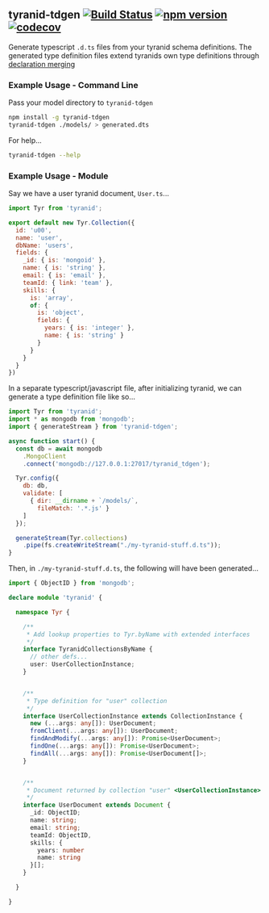 ## tyranid-tdgen  [![Build Status](https://travis-ci.org/tyranid-org/tyranid-tdgen.svg?branch=master)](https://travis-ci.org/tyranid-org/tyranid-tdgen) [![npm version](https://badge.fury.io/js/tyranid-tdgen.svg)](https://badge.fury.io/js/tyranid-tdgen) [![codecov](https://codecov.io/gh/tyranid-org/tyranid-tdgen/branch/master/graph/badge.svg)](https://codecov.io/gh/tyranid-org/tyranid-tdgen)

Generate typescript `.d.ts` files from your tyranid schema definitions. The generated type definition files extend tyranids own type definitions through [declaration merging](https://www.typescriptlang.org/docs/handbook/declaration-merging.html)


### Example Usage - Command Line

Pass your model directory to `tyranid-tdgen`

```bash
npm install -g tyranid-tdgen
tyranid-tdgen ./models/ > generated.dts
```

For help...

```bash
tyranid-tdgen --help
```

### Example Usage - Module

Say we have a user tyranid document, `User.ts`...

```javascript
import Tyr from 'tyranid';

export default new Tyr.Collection({
  id: 'u00',
  name: 'user',
  dbName: 'users',
  fields: {
    _id: { is: 'mongoid' },
    name: { is: 'string' },
    email: { is: 'email' },
    teamId: { link: 'team' },
    skills: {
      is: 'array',
      of: {
        is: 'object',
        fields: {
          years: { is: 'integer' },
          name: { is: 'string' }
        }
      }
    }
  }
})
```

In a separate typescript/javascript file, after initializing tyranid, we can generate a type definition file like so...

```javascript
import Tyr from 'tyranid';
import * as mongodb from 'mongodb';
import { generateStream } from 'tyranid-tdgen';

async function start() {
  const db = await mongodb
    .MongoClient
    .connect('mongodb://127.0.0.1:27017/tyranid_tdgen');

  Tyr.config({
    db: db,
    validate: [
      { dir: __dirname + `/models/`,
        fileMatch: '.*.js' }
    ]
  });

  generateStream(Tyr.collections)
    .pipe(fs.createWriteStream("./my-tyranid-stuff.d.ts"));
}
```


Then, in `./my-tyranid-stuff.d.ts`, the following will have been generated...


```typescript
import { ObjectID } from 'mongodb';

declare module 'tyranid' {

  namespace Tyr {

    /**
     * Add lookup properties to Tyr.byName with extended interfaces
     */
    interface TyranidCollectionsByName {
      // other defs...
      user: UserCollectionInstance;
    }


    /**
     * Type definition for "user" collection
     */
    interface UserCollectionInstance extends CollectionInstance {
      new (...args: any[]): UserDocument;
      fromClient(...args: any[]): UserDocument;
      findAndModify(...args: any[]): Promise<UserDocument>;
      findOne(...args: any[]): Promise<UserDocument>;
      findAll(...args: any[]): Promise<UserDocument[]>;
    }


    /**
     * Document returned by collection "user" <UserCollectionInstance>
     */
    interface UserDocument extends Document {
      _id: ObjectID;
      name: string;
      email: string;
      teamId: ObjectID,
      skills: {
        years: number
        name: string
      }[];
    }

  }

}
```